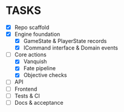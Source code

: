# TASKS

- [x] Repo scaffold
- [x] Engine foundation
  - [x] GameState & PlayerState records
  - [x] ICommand interface & Domain events
- [ ] Core actions
  - [x] Vanquish
  - [x] Fate pipeline
  - [x] Objective checks
- [ ] API
- [ ] Frontend
- [ ] Tests & CI
- [ ] Docs & acceptance
